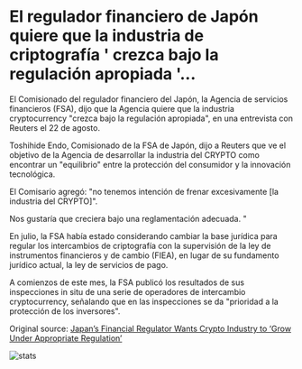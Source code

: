 # El regulador financiero de Japón quiere que la industria de criptografía ' crezca bajo la regulación apropiada '...

El Comisionado del regulador financiero del Japón, la Agencia de servicios financieros (FSA), dijo que la Agencia quiere que la industria cryptocurrency "crezca bajo la regulación apropiada", en una entrevista con Reuters el 22 de agosto.

Toshihide Endo, Comisionado de la FSA de Japón, dijo a Reuters que ve el objetivo de la Agencia de desarrollar la industria del CRYPTO como encontrar un "equilibrio" entre la protección del consumidor y la innovación tecnológica.

El Comisario agregó: "no tenemos intención de frenar excesivamente [la industria del CRYPTO]".

Nos gustaría que creciera bajo una reglamentación adecuada. "

En julio, la FSA había estado considerando cambiar la base jurídica para regular los intercambios de criptografía con la supervisión de la ley de instrumentos financieros y de cambio (FIEA), en lugar de su fundamento jurídico actual, la ley de servicios de pago.

A comienzos de este mes, la FSA publicó los resultados de sus inspecciones in situ de una serie de operadores de intercambio cryptocurrency, señalando que en las inspecciones se da "prioridad a la protección de los inversores".

Original source: [Japan’s Financial Regulator Wants Crypto Industry to ‘Grow Under Appropriate Regulation’](https://cointelegraph.com/news/japans-financial-regulator-wants-crypto-industry-to-grow-under-appropriate-regulation)

![stats](https://c.statcounter.com/11760860/0/a89fa40b/1/ "stats")